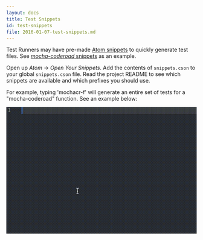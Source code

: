 ```yaml
---
layout: docs
title: Test Snippets
id: test-snippets
file: 2016-01-07-test-snippets.md
---
```

Test Runners may have pre-made [Atom snippets](https://atom.io/docs/latest/using-atom-snippets) to quickly generate test files. See [*mocha-coderoad* snippets](https://github.com/coderoad/mocha-coderoad/blob/master/snippets.cson) as an example.

Open up *Atom* -> *Open Your Snippets*. Add the contents of `snippets.cson` to your global `snippets.cson` file. Read the project README to see which snippets are available and which prefixes you should use.

For example, typing 'mochacr-f' will generate an entire set of tests for a "mocha-coderoad" function. See an example below:

![Mocha Coderoad Test Snippets](/img/gif/snippets.gif)
